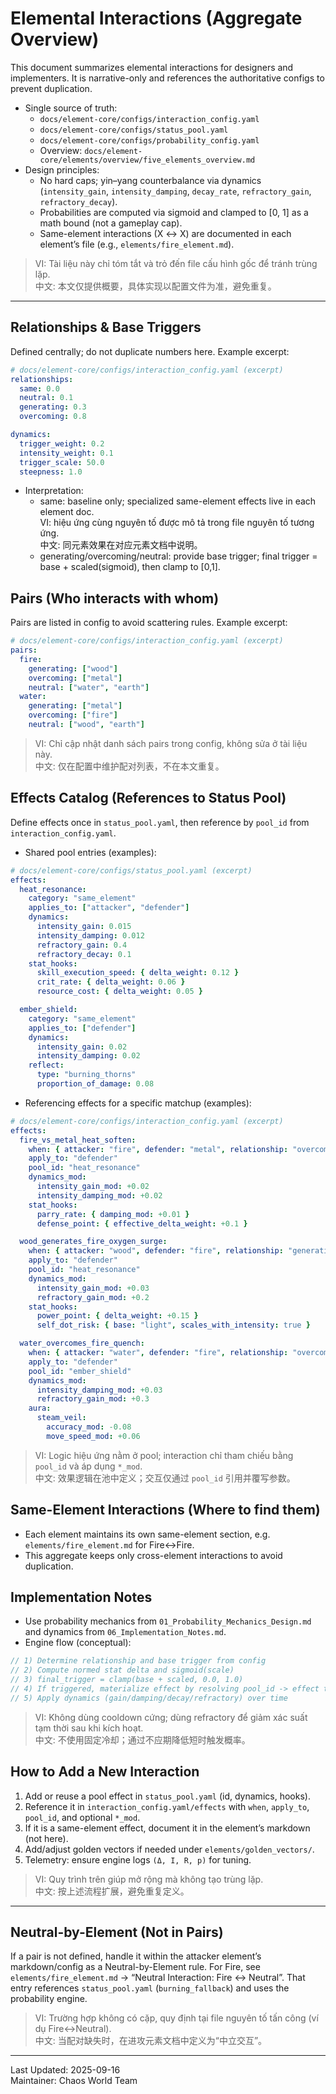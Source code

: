 # Elemental Interactions (Aggregate Overview)

This document summarizes elemental interactions for designers and implementers. It is narrative-only and references the authoritative configs to prevent duplication.

- Single source of truth:
  - `docs/element-core/configs/interaction_config.yaml`
  - `docs/element-core/configs/status_pool.yaml`
  - `docs/element-core/configs/probability_config.yaml`
  - Overview: `docs/element-core/elements/overview/five_elements_overview.md`
- Design principles:
  - No hard caps; yin–yang counterbalance via dynamics (`intensity_gain`, `intensity_damping`, `decay_rate`, `refractory_gain`, `refractory_decay`).
  - Probabilities are computed via sigmoid and clamped to [0, 1] as a math bound (not a gameplay cap).
  - Same-element interactions (X ↔ X) are documented in each element’s file (e.g., `elements/fire_element.md`).

> VI: Tài liệu này chỉ tóm tắt và trỏ đến file cấu hình gốc để tránh trùng lặp.  
> 中文: 本文仅提供概要，具体实现以配置文件为准，避免重复。

---

## Relationships & Base Triggers

Defined centrally; do not duplicate numbers here. Example excerpt:

```yaml
# docs/element-core/configs/interaction_config.yaml (excerpt)
relationships:
  same: 0.0
  neutral: 0.1
  generating: 0.3
  overcoming: 0.8

dynamics:
  trigger_weight: 0.2
  intensity_weight: 0.1
  trigger_scale: 50.0
  steepness: 1.0
```

- Interpretation:
  - same: baseline only; specialized same-element effects live in each element doc.  
    VI: hiệu ứng cùng nguyên tố được mô tả trong file nguyên tố tương ứng.  
    中文: 同元素效果在对应元素文档中说明。
  - generating/overcoming/neutral: provide base trigger; final trigger = base + scaled(sigmoid), then clamp to [0,1].

## Pairs (Who interacts with whom)

Pairs are listed in config to avoid scattering rules. Example excerpt:

```yaml
# docs/element-core/configs/interaction_config.yaml (excerpt)
pairs:
  fire:
    generating: ["wood"]
    overcoming: ["metal"]
    neutral: ["water", "earth"]
  water:
    generating: ["metal"]
    overcoming: ["fire"]
    neutral: ["wood", "earth"]
```

> VI: Chỉ cập nhật danh sách pairs trong config, không sửa ở tài liệu này.  
> 中文: 仅在配置中维护配对列表，不在本文重复。

## Effects Catalog (References to Status Pool)

Define effects once in `status_pool.yaml`, then reference by `pool_id` from `interaction_config.yaml`.

- Shared pool entries (examples):

```yaml
# docs/element-core/configs/status_pool.yaml (excerpt)
effects:
  heat_resonance:
    category: "same_element"
    applies_to: ["attacker", "defender"]
    dynamics:
      intensity_gain: 0.015
      intensity_damping: 0.012
      refractory_gain: 0.4
      refractory_decay: 0.1
    stat_hooks:
      skill_execution_speed: { delta_weight: 0.12 }
      crit_rate: { delta_weight: 0.06 }
      resource_cost: { delta_weight: 0.05 }

  ember_shield:
    category: "same_element"
    applies_to: ["defender"]
    dynamics:
      intensity_gain: 0.02
      intensity_damping: 0.02
    reflect:
      type: "burning_thorns"
      proportion_of_damage: 0.08
```

- Referencing effects for a specific matchup (examples):

```yaml
# docs/element-core/configs/interaction_config.yaml (excerpt)
effects:
  fire_vs_metal_heat_soften:
    when: { attacker: "fire", defender: "metal", relationship: "overcoming" }
    apply_to: "defender"
    pool_id: "heat_resonance"
    dynamics_mod:
      intensity_gain_mod: +0.02
      intensity_damping_mod: +0.02
    stat_hooks:
      parry_rate: { damping_mod: +0.01 }
      defense_point: { effective_delta_weight: +0.1 }

  wood_generates_fire_oxygen_surge:
    when: { attacker: "wood", defender: "fire", relationship: "generating" }
    apply_to: "defender"
    pool_id: "heat_resonance"
    dynamics_mod:
      intensity_gain_mod: +0.03
      refractory_gain_mod: +0.2
    stat_hooks:
      power_point: { delta_weight: +0.15 }
      self_dot_risk: { base: "light", scales_with_intensity: true }

  water_overcomes_fire_quench:
    when: { attacker: "water", defender: "fire", relationship: "overcoming" }
    apply_to: "defender"
    pool_id: "ember_shield"
    dynamics_mod:
      intensity_damping_mod: +0.03
      refractory_gain_mod: +0.3
    aura:
      steam_veil:
        accuracy_mod: -0.08
        move_speed_mod: +0.06
```

> VI: Logic hiệu ứng nằm ở pool; interaction chỉ tham chiếu bằng `pool_id` và áp dụng `*_mod`.  
> 中文: 效果逻辑在池中定义；交互仅通过 `pool_id` 引用并覆写参数。

## Same-Element Interactions (Where to find them)

- Each element maintains its own same-element section, e.g. `elements/fire_element.md` for Fire↔Fire.  
- This aggregate keeps only cross-element interactions to avoid duplication.

## Implementation Notes

- Use probability mechanics from `01_Probability_Mechanics_Design.md` and dynamics from `06_Implementation_Notes.md`.
- Engine flow (conceptual):

```rust
// 1) Determine relationship and base trigger from config
// 2) Compute normed stat delta and sigmoid(scale)
// 3) final_trigger = clamp(base + scaled, 0.0, 1.0)
// 4) If triggered, materialize effect by resolving pool_id -> effect template
// 5) Apply dynamics (gain/damping/decay/refractory) over time
```

> VI: Không dùng cooldown cứng; dùng refractory để giảm xác suất tạm thời sau khi kích hoạt.  
> 中文: 不使用固定冷却；通过不应期降低短时触发概率。

## How to Add a New Interaction

1) Add or reuse a pool effect in `status_pool.yaml` (id, dynamics, hooks).  
2) Reference it in `interaction_config.yaml/effects` with `when`, `apply_to`, `pool_id`, and optional `*_mod`.  
3) If it is a same-element effect, document it in the element’s markdown (not here).  
4) Add/adjust golden vectors if needed under `elements/golden_vectors/`.  
5) Telemetry: ensure engine logs `(Δ, I, R, p)` for tuning.

> VI: Quy trình trên giúp mở rộng mà không tạo trùng lặp.  
> 中文: 按上述流程扩展，避免重复定义。

---

## Neutral-by-Element (Not in Pairs)

If a pair is not defined, handle it within the attacker element’s markdown/config as a Neutral-by-Element rule. For Fire, see `elements/fire_element.md` → “Neutral Interaction: Fire ↔ Neutral”. That entry references `status_pool.yaml` (`burning_fallback`) and uses the probability engine.

> VI: Trường hợp không có cặp, quy định tại file nguyên tố tấn công (ví dụ Fire↔Neutral).  
> 中文: 当配对缺失时，在进攻元素文档中定义为“中立交互”。

---

Last Updated: 2025-09-16  
Maintainer: Chaos World Team
